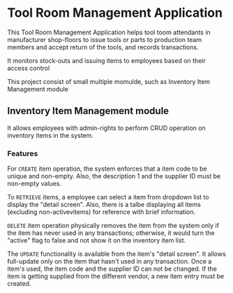 # Tool Room Management Application

This Tool Room Management Application helps tool toom attendants in manufacturer shop-floors to issue tools or parts to production team members and accept return of the tools, and records transactions.

It monitors stock-outs and issuing items to employees based on their access control

This project consist of small multiple momulde, such as Inventory Item Management module


## Inventory Item Management module

It allows employees with admin-rights to perform CRUD operation on inventory items in the system.

### Features

For `CREATE` item operation, the system enforces that a item code to be unique and non-empty. Also, the description 1 and the supplier ID must be non-empty values.

To `RETRIEVE` items, a employee can select a item from dropdown list to display the "detail screen". Also, there is a talbe displaying all items (excluding non-activevitems) for reference with brief information.

`DELETE` item operation physically removes the item from the system only if the item has never used in any transactions; otherwise, it would turn the "active" flag to false and not show it on the inventory item list.

The `UPDATE` functionality is available from the item's "detail screen".
It allows full-update only on the item that hasn't used in any transaction. Once a item's used, the item code and the supplier ID can not be changed. If the item is getting supplied from the different vendor, a new item entry must be created.


